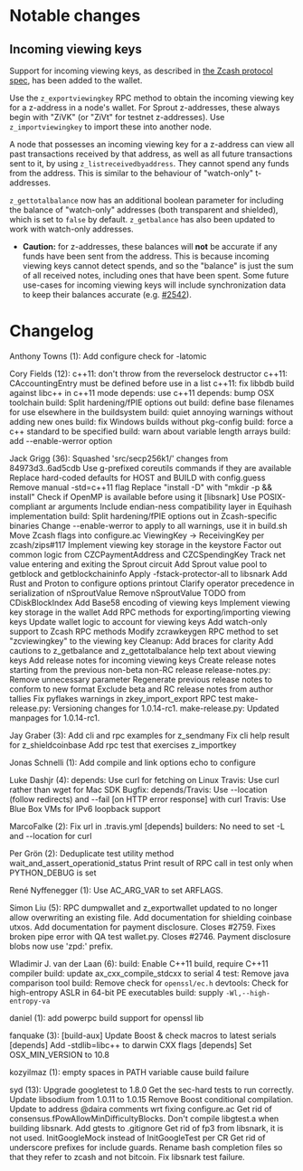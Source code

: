 Notable changes
===============

Incoming viewing keys
---------------------

Support for incoming viewing keys, as described in
[the Zcash protocol spec](https://github.com/zcash/zips/blob/master/protocol/protocol.pdf),
has been added to the wallet.

Use the `z_exportviewingkey` RPC method to obtain the incoming viewing key for a
z-address in a node's wallet. For Sprout z-addresses, these always begin with
"ZiVK" (or "ZiVt" for testnet z-addresses). Use `z_importviewingkey` to import
these into another node.

A node that possesses an incoming viewing key for a z-address can view all past
transactions received by that address, as well as all future transactions sent
to it, by using `z_listreceivedbyaddress`. They cannot spend any funds from the
address. This is similar to the behaviour of "watch-only" t-addresses.

`z_gettotalbalance` now has an additional boolean parameter for including the
balance of "watch-only" addresses (both transparent and shielded), which is set
to `false` by default. `z_getbalance` has also been updated to work with
watch-only addresses.

- **Caution:** for z-addresses, these balances will **not** be accurate if any
  funds have been sent from the address. This is because incoming viewing keys
  cannot detect spends, and so the "balance" is just the sum of all received
  notes, including ones that have been spent. Some future use-cases for incoming
  viewing keys will include synchronization data to keep their balances accurate
  (e.g. [#2542](https://github.com/zcash/zcash/issues/2542)).

Changelog
=========

Anthony Towns (1):
      Add configure check for -latomic

Cory Fields (12):
      c++11: don't throw from the reverselock destructor
      c++11: CAccountingEntry must be defined before use in a list
      c++11: fix libbdb build against libc++ in c++11 mode
      depends: use c++11
      depends: bump OSX toolchain
      build: Split hardening/fPIE options out
      build: define base filenames for use elsewhere in the buildsystem
      build: quiet annoying warnings without adding new ones
      build: fix Windows builds without pkg-config
      build: force a c++ standard to be specified
      build: warn about variable length arrays
      build: add --enable-werror option

Jack Grigg (36):
      Squashed 'src/secp256k1/' changes from 84973d3..6ad5cdb
      Use g-prefixed coreutils commands if they are available
      Replace hard-coded defaults for HOST and BUILD with config.guess
      Remove manual -std=c++11 flag
      Replace "install -D" with "mkdir -p && install"
      Check if OpenMP is available before using it
      [libsnark] Use POSIX-compliant ar arguments
      Include endian-ness compatibility layer in Equihash implementation
      build: Split hardening/fPIE options out in Zcash-specific binaries
      Change --enable-werror to apply to all warnings, use it in build.sh
      Move Zcash flags into configure.ac
      ViewingKey -> ReceivingKey per zcash/zips#117
      Implement viewing key storage in the keystore
      Factor out common logic from CZCPaymentAddress and CZCSpendingKey
      Track net value entering and exiting the Sprout circuit
      Add Sprout value pool to getblock and getblockchaininfo
      Apply -fstack-protector-all to libsnark
      Add Rust and Proton to configure options printout
      Clarify operator precedence in serialization of nSproutValue
      Remove nSproutValue TODO from CDiskBlockIndex
      Add Base58 encoding of viewing keys
      Implement viewing key storage in the wallet
      Add RPC methods for exporting/importing viewing keys
      Update wallet logic to account for viewing keys
      Add watch-only support to Zcash RPC methods
      Modify zcrawkeygen RPC method to set "zcviewingkey" to the viewing key
      Cleanup: Add braces for clarity
      Add cautions to z_getbalance and z_gettotalbalance help text about viewing keys
      Add release notes for incoming viewing keys
      Create release notes starting from the previous non-beta non-RC release
      release-notes.py: Remove unnecessary parameter
      Regenerate previous release notes to conform to new format
      Exclude beta and RC release notes from author tallies
      Fix pyflakes warnings in zkey_import_export RPC test
      make-release.py: Versioning changes for 1.0.14-rc1.
      make-release.py: Updated manpages for 1.0.14-rc1.

Jay Graber (3):
      Add cli and rpc examples for z_sendmany
      Fix cli help result for z_shieldcoinbase
      Add rpc test that exercises z_importkey

Jonas Schnelli (1):
      Add compile and link options echo to configure

Luke Dashjr (4):
      depends: Use curl for fetching on Linux
      Travis: Use curl rather than wget for Mac SDK
      Bugfix: depends/Travis: Use --location (follow redirects) and --fail [on HTTP error response] with curl
      Travis: Use Blue Box VMs for IPv6 loopback support

MarcoFalke (2):
      Fix url in .travis.yml
      [depends] builders: No need to set -L and --location for curl

Per Grön (2):
      Deduplicate test utility method wait_and_assert_operationid_status
      Print result of RPC call in test only when PYTHON_DEBUG is set

René Nyffenegger (1):
      Use AC_ARG_VAR to set ARFLAGS.

Simon Liu (5):
      RPC dumpwallet and z_exportwallet updated to no longer allow     overwriting an existing file.
      Add documentation for shielding coinbase utxos.
      Add documentation for payment disclosure.
      Closes #2759. Fixes broken pipe error with QA test wallet.py.
      Closes #2746. Payment disclosure blobs now use 'zpd:' prefix.

Wladimir J. van der Laan (6):
      build: Enable C++11 build, require C++11 compiler
      build: update ax_cxx_compile_stdcxx to serial 4
      test: Remove java comparison tool
      build: Remove check for `openssl/ec.h`
      devtools: Check for high-entropy ASLR in 64-bit PE executables
      build: supply `-Wl,--high-entropy-va`

daniel (1):
      add powerpc build support for openssl lib

fanquake (3):
      [build-aux] Update Boost & check macros to latest serials
      [depends] Add -stdlib=libc++ to darwin CXX flags
      [depends] Set OSX_MIN_VERSION to 10.8

kozyilmaz (1):
      empty spaces in PATH variable cause build failure

syd (13):
      Upgrade googletest to 1.8.0
      Get the sec-hard tests to run correctly.
      Update libsodium from 1.0.11 to 1.0.15
      Remove Boost conditional compilation.
      Update to address @daira comments wrt fixing configure.ac
      Get rid of consensus.fPowAllowMinDifficultyBlocks.
      Don't compile libgtest.a when building libsnark.
      Add gtests to .gitignore
      Get rid of fp3 from libsnark, it is not used.
      InitGoogleMock instead of InitGoogleTest per CR
      Get rid of underscore prefixes for include guards.
      Rename bash completion files so that they refer to zcash and not bitcoin.
      Fix libsnark test failure.

